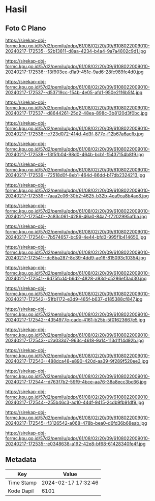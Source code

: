 # Hasil

## Foto C Plano

https://sirekap-obj-formc.kpu.go.id/57d2/pemilu/pdpr/61/08/02/20/09/6108022009010-20240217-172535--52b13811-d8aa-4234-b4a4-9a7a4802c9d1.jpg

https://sirekap-obj-formc.kpu.go.id/57d2/pemilu/pdpr/61/08/02/20/09/6108022009010-20240217-172536--13f903ee-d1a9-451c-9ad6-28fc989fc4d0.jpg

https://sirekap-obj-formc.kpu.go.id/57d2/pemilu/pdpr/61/08/02/20/09/6108022009010-20240217-172537--d53719cc-154b-4e05-afd1-950e2116b5f4.jpg

https://sirekap-obj-formc.kpu.go.id/57d2/pemilu/pdpr/61/08/02/20/09/6108022009010-20240217-172537--d8644261-25d2-48ea-898c-3b8120d3f0bc.jpg

https://sirekap-obj-formc.kpu.go.id/57d2/pemilu/pdpr/61/08/02/20/09/6108022009010-20240217-172538--c723d072-414d-4d3f-877e-f12b67a6acfb.jpg

https://sirekap-obj-formc.kpu.go.id/57d2/pemilu/pdpr/61/08/02/20/09/6108022009010-20240217-172538--13f5fb04-98d0-464b-bcb1-f5437154b8f9.jpg

https://sirekap-obj-formc.kpu.go.id/57d2/pemilu/pdpr/61/08/02/20/09/6108022009010-20240217-172539--72518d0f-8eb1-464d-86dd-b17db2324213.jpg

https://sirekap-obj-formc.kpu.go.id/57d2/pemilu/pdpr/61/08/02/20/09/6108022009010-20240217-172539--7aaa2c06-30b2-4625-b32b-4ea9ca8b4ae8.jpg

https://sirekap-obj-formc.kpu.go.id/57d2/pemilu/pdpr/61/08/02/20/09/6108022009010-20240217-172540--2c83c061-4286-46a0-84a7-f7202995afba.jpg

https://sirekap-obj-formc.kpu.go.id/57d2/pemilu/pdpr/61/08/02/20/09/6108022009010-20240217-172540--7b574657-bc99-4e44-bfd3-995f1b414650.jpg

https://sirekap-obj-formc.kpu.go.id/57d2/pemilu/pdpr/61/08/02/20/09/6108022009010-20240217-172541--dc8ba287-8c39-4dd9-ae16-815093c10354.jpg

https://sirekap-obj-formc.kpu.go.id/57d2/pemilu/pdpr/61/08/02/20/09/6108022009010-20240217-172541--6d75fcd4-b6d2-4828-a93d-c5286ef3ad30.jpg

https://sirekap-obj-formc.kpu.go.id/57d2/pemilu/pdpr/61/08/02/20/09/6108022009010-20240217-172542--51fb1172-e3d9-485f-b637-d185388cf847.jpg

https://sirekap-obj-formc.kpu.go.id/57d2/pemilu/pdpr/61/08/02/20/09/6108022009010-20240217-172542--4354977e-cadc-4161-b25b-5f01623667e5.jpg

https://sirekap-obj-formc.kpu.go.id/57d2/pemilu/pdpr/61/08/02/20/09/6108022009010-20240217-172543--c2a033d7-963c-4618-9a14-113d1f14d92b.jpg

https://sirekap-obj-formc.kpu.go.id/57d2/pemilu/pdpr/61/08/02/20/09/6108022009010-20240217-172543--488dca48-e890-420d-aa39-9f289f520ee3.jpg

https://sirekap-obj-formc.kpu.go.id/57d2/pemilu/pdpr/61/08/02/20/09/6108022009010-20240217-172544--d763f7b2-59f9-4bce-aa76-38a8ecc3bc66.jpg

https://sirekap-obj-formc.kpu.go.id/57d2/pemilu/pdpr/61/08/02/20/09/6108022009010-20240217-172544--255b46c3-ac10-44df-9415-2cdb9fb91df9.jpg

https://sirekap-obj-formc.kpu.go.id/57d2/pemilu/pdpr/61/08/02/20/09/6108022009010-20240217-172545--f3126542-a068-478b-bea0-d6fd36b68eab.jpg

https://sirekap-obj-formc.kpu.go.id/57d2/pemilu/pdpr/61/08/02/20/09/6108022009010-20240217-172535--e0348638-a192-42e8-bf68-61428340fe4f.jpg


## Metadata

| Key        | Value               |
| ---------- | ------------------- |
| Time Stamp | 2024-02-17 17:32:46 |
| Kode Dapil | 6101                |



